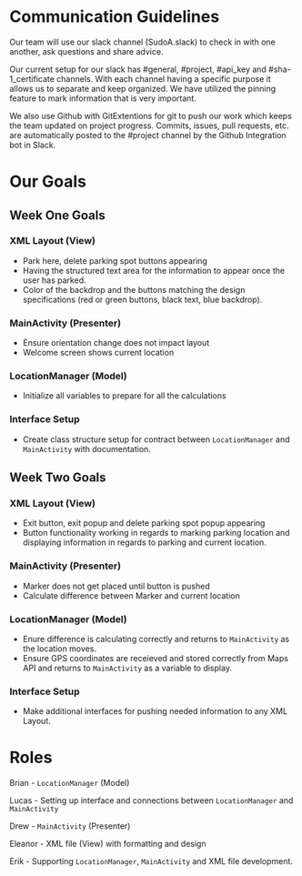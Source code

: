 # Communication Guidelines
 
Our team will use our slack channel (SudoA.slack) to check in with one another, ask questions and share advice.

Our current setup for our slack has #general, #project, #api\_key and #sha-1\_certificate channels. With each channel having a specific purpose it allows us to separate and keep organized. We have utilized the pinning feature to mark information that is very important.

We also use Github with GitExtentions for git to push our work which keeps the team updated on project progress. Commits, issues, pull requests, etc. are automatically posted to the #project channel by the Github Integration bot in Slack.

# Our Goals

## Week One Goals

### XML Layout (View)
 * Park here, delete parking spot buttons appearing
 * Having the structured text area for the information to appear once the user has parked.
 * Color of the backdrop and the buttons matching the design specifications (red or green buttons, black text, blue backdrop).

### MainActivity (Presenter)
 * Ensure orientation change does not impact layout
 * Welcome screen shows current location

### LocationManager (Model)

* Initialize all variables to prepare for all the calculations 

### Interface Setup
 * Create class structure setup for contract between `LocationManager` and `MainActivity` with documentation.
 
## Week Two Goals

### XML Layout (View)
 * Exit button, exit popup and delete parking spot popup appearing
 * Button functionality working in regards to marking parking location and displaying information in regards to parking and current location.

### MainActivity (Presenter)
 * Marker does not get placed until button is pushed
 * Calculate difference between Marker and current location

### LocationManager (Model)

* Enure difference is calculating correctly and returns to `MainActivity` as the location moves.
* Ensure GPS coordinates are receieved and stored correctly from Maps API and returns to `MainActivity` as a variable to display.

### Interface Setup
 * Make additional interfaces for pushing needed information to any XML Layout.
  
 


# Roles
 
Brian - `LocationManager` (Model)

Lucas - Setting up interface and connections between `LocationManager` and `MainActivity`

Drew - `MainActivity` (Presenter)

Eleanor - XML file (View) with formatting and design

Erik - Supporting `LocationManager`, `MainActivity` and XML file development.
